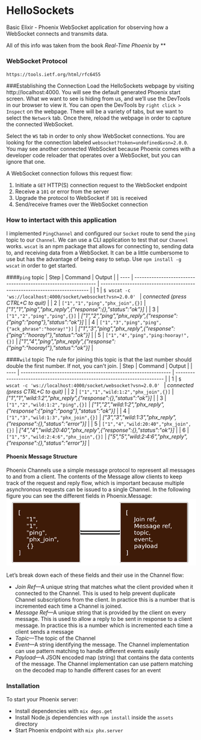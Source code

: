 # HelloSockets

Basic Elixir - Phoenix WebSocket application for observing how a WebSocket connects and transmits data.

All of this info was taken from the book _Real-Time Phoenix_ by \*\*

### WebSocket Protocol

`https://tools.ietf.org/html/rfc6455`

###Establishing the Connection
Load the HelloSockets webpage by visiting http://localhost:4000. You will see the default generated Phoenix start screen. What we want to see is hiding from us, and we’ll use the DevTools in our browser to view it. You can open the DevTools by `right click > Inspect` on the webpage. There will be a variety of tabs, but we want to select the `Network` tab. Once there, reload the webpage in order to capture the connected WebSocket.

Select the `WS` tab in order to only show WebSocket connections. You are looking for the connection labeled `websocket?token=undefined&vsn=2.0.0`. You may see another connected WebSocket because Phoenix comes with a developer code reloader that operates over a WebSocket, but you can ignore that one.

A WebSocket connection follows this request flow:

1. Initiate a `GET` HTTP(S) connection request to the WebSocket endpoint
2. Receive a `101` or error from the server
3. Upgrade the protocol to WebSocket if `101` is received
4. Send/receive frames over the WebSocket connection

### How to intertact with this application

I implemented `PingChannel` and configured our `Socket` route to send the `ping` topic to our `Channel`. We can use a CLI application to test that our `Channel` works. `wscat` is an npm package that allows for connecting to, sending data to, and receiving data from a WebSocket. It can be a little cumbersome to use but has the advantage of being easy to setup. Use `npm install -g wscat` in order to get started.

####`ping` topic
| Step | Command | Output |
| ---- | -------------------------------------------------------------- | ------------------------------------------------------------------------- |
| 1 | `$ wscat -c 'ws://localhost:4000/socket/websocket?vsn=2.0.0' ` | _connected (press CTRL+C to quit)_ |
| 2 | `["1","1","ping","phx_join",{}]` | _["1","1","ping","phx_reply",{"response":{},"status":"ok"}]_ |
| 3 | `["1","2","ping","ping",{}]` | _["1","2","ping","phx_reply",{"response":{"ping":"pong"},"status":"ok"}]_ |
| 4 | `["1","3","ping","ping",{"ack_phrase":"hooray!"}]` | _["1","3","ping","phx_reply",{"response":{"ping":"hooray!"},"status":"ok"}]_ |
| 5 | `["1","4","ping","ping:hooray!",{}]` | _["1","4","ping","phx_reply",{"response":{"ping":"hooray!"},"status":"ok"}]_ |

####`wild` topic
The rule for joining this topic is that the last number should double the first number. If not, you can't join.
| Step | Command | Output |
| ---- | -------------------------------------------------------------- | ------------------------------------------------------------------------- |
| 1 | `$ wscat -c 'ws://localhost:4000/socket/websocket?vsn=2.0.0' ` | _connected (press CTRL+C to quit)_ |
| 2 | `["1","1","wild:1:2","phx_join",{}]` | _["1","1","wild:1:2","phx_reply",{"response":{},"status":"ok"}]_ |
| 3 | `["1","2","wild:1:2","ping",{}]` | _["1","2","wild:1:2","phx_reply",{"response":{"ping":"pong"},"status":"ok"}]_ |
| 4 | `["1","3","wild:1:3","phx_join",{}]` | _["3","3","wild:1:3","phx_reply",{"response":{},"status":"error"}]_ |
| 5 | `["1","4","wild:20:40","phx_join",{}]` | _["4","4","wild:20:40","phx_reply",{"response":{},"status":"ok"}]_ |
| 6 | `["1","5","wild:2:4:6","phx_join",{}]` | _["5","5","wild:2:4:6","phx_reply",{"response":{},"status":"error"}]_ |

#### Phoenix Message Structure
Phoenix Channels use a simple message protocol to represent all messages to and from a client. The contents of the Message allow clients to keep track of the request and reply flow, which is important because multiple asynchronous requests can be issued to a single Channel. In the following figure you can see the different fields in Phoenix.Message:
![](message_structure.png)

Let’s break down each of these fields and their use in the Channel flow:
* *Join Ref*—A unique string that matches what the client provided when it connected to the Channel. This is used to help prevent duplicate Channel subscriptions from the client. In practice this is a number that is incremented each time a Channel is joined.
* *Message Ref*—A unique string that is provided by the client on every message. This is used to allow a reply to be sent in response to a client message. In practice this is a number which is incremented each time a client sends a message
* *Topic*—The topic of the Channel
* *Event*—A string identifying the message. The Channel implementation can use pattern matching to handle different events easily
* *Payload*—A JSON encoded map (string) that contains the data contents of the message. The Channel implementation can use pattern matching on the decoded map to handle different cases for an event

### Installation

To start your Phoenix server:

- Install dependencies with `mix deps.get`
- Install Node.js dependencies with `npm install` inside the `assets` directory
- Start Phoenix endpoint with `mix phx.server`
